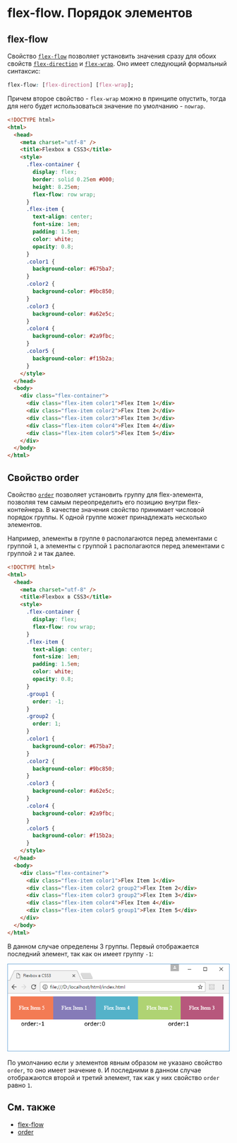 # flex-flow. Порядок элементов

## flex-flow

Свойство [`flex-flow`](../flex-flow.md) позволяет установить значения сразу для обоих свойств [`flex-direction`](../flex-direction.md) и [`flex-wrap`](../flex-wrap.md). Оно имеет следующий формальный синтаксис:

```css
flex-flow: [flex-direction] [flex-wrap];
```

Причем второе свойство - `flex-wrap` можно в принципе опустить, тогда для него будет использоваться значение по умолчанию - `nowrap`.

```html
<!DOCTYPE html>
<html>
  <head>
    <meta charset="utf-8" />
    <title>Flexbox в CSS3</title>
    <style>
      .flex-container {
        display: flex;
        border: solid 0.25em #000;
        height: 8.25em;
        flex-flow: row wrap;
      }
      .flex-item {
        text-align: center;
        font-size: 1em;
        padding: 1.5em;
        color: white;
        opacity: 0.8;
      }
      .color1 {
        background-color: #675ba7;
      }
      .color2 {
        background-color: #9bc850;
      }
      .color3 {
        background-color: #a62e5c;
      }
      .color4 {
        background-color: #2a9fbc;
      }
      .color5 {
        background-color: #f15b2a;
      }
    </style>
  </head>
  <body>
    <div class="flex-container">
      <div class="flex-item color1">Flex Item 1</div>
      <div class="flex-item color2">Flex Item 2</div>
      <div class="flex-item color3">Flex Item 3</div>
      <div class="flex-item color4">Flex Item 4</div>
      <div class="flex-item color5">Flex Item 5</div>
    </div>
  </body>
</html>
```

## Свойство order

Свойство [`order`](../order.md) позволяет установить группу для flex-элемента, позволяя тем самым переопределить его позицию внутри flex-контейнера. В качестве значения свойство принимает числовой порядок группы. К одной группе может принадлежать несколько элементов.

Например, элементы в группе `0` располагаются перед элементами с группой `1`, а элементы с группой `1` располагаются перед элементами с группой `2` и так далее.

```html
<!DOCTYPE html>
<html>
  <head>
    <meta charset="utf-8" />
    <title>Flexbox в CSS3</title>
    <style>
      .flex-container {
        display: flex;
        flex-flow: row wrap;
      }
      .flex-item {
        text-align: center;
        font-size: 1em;
        padding: 1.5em;
        color: white;
        opacity: 0.8;
      }
      .group1 {
        order: -1;
      }
      .group2 {
        order: 1;
      }
      .color1 {
        background-color: #675ba7;
      }
      .color2 {
        background-color: #9bc850;
      }
      .color3 {
        background-color: #a62e5c;
      }
      .color4 {
        background-color: #2a9fbc;
      }
      .color5 {
        background-color: #f15b2a;
      }
    </style>
  </head>
  <body>
    <div class="flex-container">
      <div class="flex-item color1">Flex Item 1</div>
      <div class="flex-item color2 group2">Flex Item 2</div>
      <div class="flex-item color3 group2">Flex Item 3</div>
      <div class="flex-item color4">Flex Item 4</div>
      <div class="flex-item color5 group1">Flex Item 5</div>
    </div>
  </body>
</html>
```

В данном случае определены 3 группы. Первый отображается последний элемент, так как он имеет группу `-1`:

![flex-flow. Порядок элементов](flex-4-1.png)

По умолчанию если у элементов явным образом не указано свойство `order`, то оно имеет значение `0`. И последними в данном случае отображаются второй и третий элемент, так как у них свойство `order` равно `1`.

## См. также

- [flex-flow](../flex-flow.md)
- [order](../order.md)
